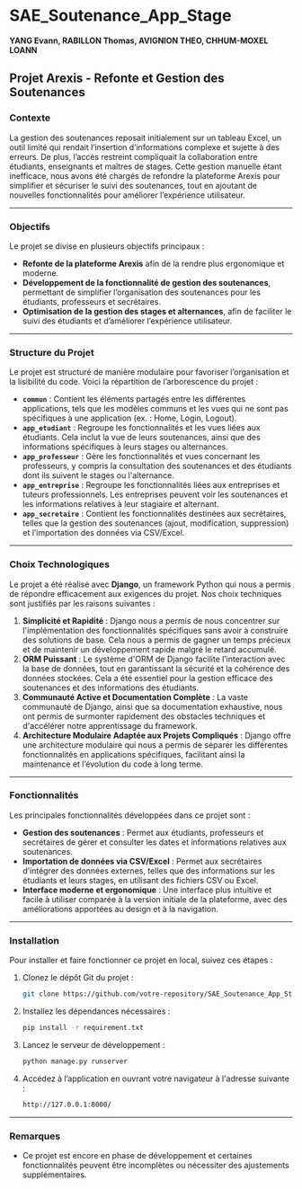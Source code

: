 # SAE_Soutenance_App_Stage  
**YANG Evann, RABILLON Thomas, AVIGNION THEO, CHHUM-MOXEL LOANN**

## Projet Arexis - Refonte et Gestion des Soutenances

### Contexte
La gestion des soutenances reposait initialement sur un tableau Excel, un outil limité qui rendait l’insertion d’informations complexe et sujette à des erreurs. De plus, l’accès restreint compliquait la collaboration entre étudiants, enseignants et maîtres de stages. Cette gestion manuelle étant inefficace, nous avons été chargés de refondre la plateforme Arexis pour simplifier et sécuriser le suivi des soutenances, tout en ajoutant de nouvelles fonctionnalités pour améliorer l’expérience utilisateur.

---

### Objectifs
Le projet se divise en plusieurs objectifs principaux :
- **Refonte de la plateforme Arexis** afin de la rendre plus ergonomique et moderne.
- **Développement de la fonctionnalité de gestion des soutenances**, permettant de simplifier l’organisation des soutenances pour les étudiants, professeurs et secrétaires.
- **Optimisation de la gestion des stages et alternances**, afin de faciliter le suivi des étudiants et d’améliorer l’expérience utilisateur.

---

### Structure du Projet
Le projet est structuré de manière modulaire pour favoriser l’organisation et la lisibilité du code. Voici la répartition de l’arborescence du projet :

- **`commun`** : Contient les éléments partagés entre les différentes applications, tels que les modèles communs et les vues qui ne sont pas spécifiques à une application (ex. : Home, Login, Logout).
- **`app_etudiant`** : Regroupe les fonctionnalités et les vues liées aux étudiants. Cela inclut la vue de leurs soutenances, ainsi que des informations spécifiques à leurs stages ou alternances.
- **`app_professeur`** : Gère les fonctionnalités et vues concernant les professeurs, y compris la consultation des soutenances et des étudiants dont ils suivent le stages ou l'alternance.
- **`app_entreprise`** : Regroupe les fonctionnalités liées aux entreprises et tuteurs professionnels. Les entreprises peuvent voir les soutenances et les informations relatives à leur stagiaire et alternant.
- **`app_secretaire`** : Contient les fonctionnalités destinées aux secrétaires, telles que la gestion des soutenances (ajout, modification, suppression) et l’importation des données via CSV/Excel.

---

### Choix Technologiques
Le projet a été réalisé avec **Django**, un framework Python qui nous a permis de répondre efficacement aux exigences du projet. Nos choix techniques sont justifiés par les raisons suivantes :

1. **Simplicité et Rapidité** : Django nous a permis de nous concentrer sur l'implémentation des fonctionnalités spécifiques sans avoir à construire des solutions de base. Cela nous a permis de gagner un temps précieux et de maintenir un développement rapide malgré le retard accumulé.
2. **ORM Puissant** : Le système d'ORM de Django facilite l’interaction avec la base de données, tout en garantissant la sécurité et la cohérence des données stockées. Cela a été essentiel pour la gestion efficace des soutenances et des informations des étudiants.
3. **Communauté Active et Documentation Complète** : La vaste communauté de Django, ainsi que sa documentation exhaustive, nous ont permis de surmonter rapidement des obstacles techniques et d'accélérer notre apprentissage du framework.
4. **Architecture Modulaire Adaptée aux Projets Compliqués** : Django offre une architecture modulaire qui nous a permis de séparer les différentes fonctionnalités en applications spécifiques, facilitant ainsi la maintenance et l’évolution du code à long terme.

---

### Fonctionnalités
Les principales fonctionnalités développées dans ce projet sont :

- **Gestion des soutenances** : Permet aux étudiants, professeurs et secrétaires de gérer et consulter les dates et informations relatives aux soutenances.
- **Importation de données via CSV/Excel** : Permet aux secrétaires d’intégrer des données externes, telles que des informations sur les étudiants et leurs stages, en utilisant des fichiers CSV ou Excel.
- **Interface moderne et ergonomique** : Une interface plus intuitive et facile à utiliser comparée à la version initiale de la plateforme, avec des améliorations apportées au design et à la navigation.

---

### Installation
Pour installer et faire fonctionner ce projet en local, suivez ces étapes :

1. Clonez le dépôt Git du projet :
    ```bash
    git clone https://github.com/votre-repository/SAE_Soutenance_App_Stage.git
    ```

2. Installez les dépendances nécessaires :
    ```bash
    pip install -r requirement.txt
    ```

3. Lancez le serveur de développement :
    ```bash
    python manage.py runserver
    ```

4. Accédez à l’application en ouvrant votre navigateur à l'adresse suivante :  
    ```bash
    http://127.0.0.1:8000/
    ```

---

### Remarques
- Ce projet est encore en phase de développement et certaines fonctionnalités peuvent être incomplètes ou nécessiter des ajustements supplémentaires.

